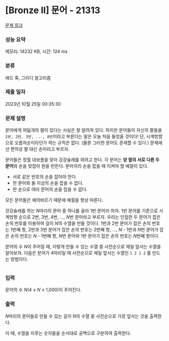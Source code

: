 # [Bronze II] 문어 - 21313 

[문제 링크](https://www.acmicpc.net/problem/21313) 

### 성능 요약

메모리: 14232 KB, 시간: 124 ms

### 분류

애드 혹, 그리디 알고리즘

### 제출 일자

2023년 10월 25일 00:35:30

### 문제 설명

<p>문어에게 여덟개의 팔이 있다는 사실은 잘 알려져 있다. 하지만 문어들이 자신의 팔들을 <code>1번, 2번, 3번, ..., 8번</code>이라고 부른다는 말은 오늘 처음 들었을 것이다! 단, 시계방향으로 오름차순이라던가 하는 규칙은 없다. (물론 그러한 문어도 존재할 수 있다.) 문제에선 편의상 팔 대신 손이라고 부르자.</p>

<p>문어들은 정월 대보름을 맞아 강강술래를 하려고 한다. 각 문어는 <strong>양 옆의 서로 다른 두 문어</strong>와 손을 맞잡아 원을 만든다. 문어끼리 손을 잡을 때 지켜야 할 예절이 있다.</p>

<ul>
	<li>서로 같은 번호의 손을 잡아야 한다.</li>
	<li>한 문어와 둘 이상의 손을 잡을 수 없다.</li>
	<li>한 손으로 여러 문어의 손을 잡을 수 없다.</li>
</ul>

<p>모든 문어들은 예의바르기 때문에 예절을 항상 따른다.</p>

<p>강강술래를 하는 <em>N</em>마리의 문어 중 하나를 골라 1번 문어라 하자. 1번 문어를 기준으로 시계방향 순으로 2번, 3번, 4번, ..., <em>N</em>번 문어라고 부르자. 우리는 인접한 두 문어가 잡은 손의 번호를 이용하여 길이 <em>N</em>의 수열을 만들 것이다. 1번과 2번 문어가 잡은 손의 번호는 1번째 항, 2번과 3번 문어가 잡은 손의 번호는 2번째 항, ..., <em>N </em>- 1번과 <em>N</em>번 문어가 잡은 손의 번호는 <em>N </em>- 1번째 항, <em>N</em>번 문어와 1번 문어가 잡은 손의 번호는 <em>N</em>번째 항이다.</p>

<p>문어의 수 <em>N</em>이 주어질 때, 이렇게 만들 수 있는 수열 중 사전순으로 제일 앞서는 수열을 알아보자. 다음은 문어가 4마리일 때 사전순으로 제일 앞서는 수열인 <code>1 2 1 2</code> 를 만드는 방법이다.</p>

<p style="text-align: center;"><img alt="" src="https://upload.acmicpc.net/c76d82ab-62c0-496f-bce3-55ca67416f92/-/preview/"><br>
 </p>

### 입력 

 <p>문어의 수 <em>N</em>(4 ≤ <em>N</em> ≤ 1,000)이 주어진다.</p>

### 출력 

 <p><em>N</em>마리의 문어들로 만들 수 있는 길이 <em>N</em>의 수열 중 사전순으로 가장 앞서는 것을 출력한다.</p>

<p>이 때, 수열을 이루는 숫자들을 순서대로 공백으로 구분하여 출력한다.</p>

